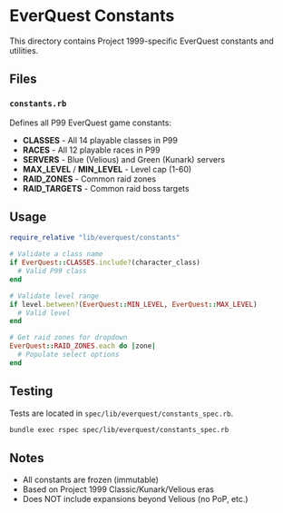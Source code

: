 # EverQuest Constants

This directory contains Project 1999-specific EverQuest constants and utilities.

## Files

### `constants.rb`

Defines all P99 EverQuest game constants:

- **CLASSES** - All 14 playable classes in P99
- **RACES** - All 12 playable races in P99
- **SERVERS** - Blue (Velious) and Green (Kunark) servers
- **MAX_LEVEL** / **MIN_LEVEL** - Level cap (1-60)
- **RAID_ZONES** - Common raid zones
- **RAID_TARGETS** - Common raid boss targets

## Usage

```ruby
require_relative "lib/everquest/constants"

# Validate a class name
if EverQuest::CLASSES.include?(character_class)
  # Valid P99 class
end

# Validate level range
if level.between?(EverQuest::MIN_LEVEL, EverQuest::MAX_LEVEL)
  # Valid level
end

# Get raid zones for dropdown
EverQuest::RAID_ZONES.each do |zone|
  # Populate select options
end
```

## Testing

Tests are located in `spec/lib/everquest/constants_spec.rb`.

```bash
bundle exec rspec spec/lib/everquest/constants_spec.rb
```

## Notes

- All constants are frozen (immutable)
- Based on Project 1999 Classic/Kunark/Velious eras
- Does NOT include expansions beyond Velious (no PoP, etc.)
